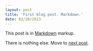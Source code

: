 ```yaml
---
layout: post
title: 'First blog post. Markdown.'
date: 02/20/2013
---
```


This post is in [Markdown](http://daringfireball.net/projects/markdown/) markup.

There is nothing else. Move to [next post](/posts/post2).
